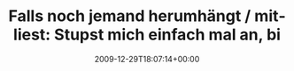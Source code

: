 ---
retweeted: false
source: <a href="http://twitter.com" rel="nofollow">Twitter Web Client</a>
entities:
  hashtags:
  - text: 26c3
    indices:
    - '101'
    - '106'
  symbols: []
  user_mentions: []
  urls: []
display_text_range:
- '0'
- '107'
favorite_count: '0'
id_str: '7166575987'
truncated: false
retweet_count: '0'
id: '7166575987'
created_at: Tue Dec 29 18:07:14 +0000 2009
favorited: false
full_text: 'Falls noch jemand herumhängt / mitliest: Stupst mich einfach mal an, bin
  jetzt auch physisch auf dem #26c3.'
lang: de
tags:
- 26c3
- pesos/twitter
date: '2009-12-29T18:07:14+00:00'
src: https://twitter.com/bascht/status/7166575987
original_url: https://twitter.com/bascht/status/7166575987
type: twitter_tweet
text: 'Falls noch jemand herumhängt / mitliest: Stupst mich einfach mal an, bin jetzt
  auch physisch auf dem #26c3.'
title: 'Falls noch jemand herumhängt / mitliest: Stupst mich einfach mal an, bi'

---